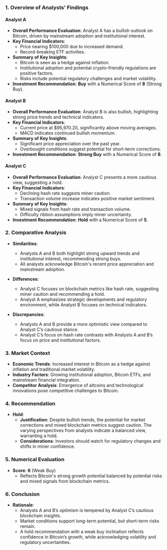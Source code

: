 ### 1. Overview of Analysts' Findings

#### Analyst A
- **Overall Performance Evaluation**: Analyst A has a bullish outlook on Bitcoin, driven by mainstream adoption and institutional interest.
- **Key Financial Indicators**:
  - Price nearing $100,000 due to increased demand.
  - Record-breaking ETF activities.
- **Summary of Key Insights**:
  - Bitcoin is seen as a hedge against inflation.
  - Institutional adoption and potential crypto-friendly regulations are positive factors.
  - Risks include potential regulatory challenges and market volatility.
- **Investment Recommendation**: **Buy** with a Numerical Score of **8** (Strong Buy).

#### Analyst B
- **Overall Performance Evaluation**: Analyst B is also bullish, highlighting strong price trends and technical indicators.
- **Key Financial Indicators**:
  - Current price at $95,970.20, significantly above moving averages.
  - MACD indicates continued bullish momentum.
- **Summary of Key Insights**:
  - Significant price appreciation over the past year.
  - Overbought conditions suggest potential for short-term corrections.
- **Investment Recommendation**: **Strong Buy** with a Numerical Score of **8**.

#### Analyst C
- **Overall Performance Evaluation**: Analyst C presents a more cautious view, suggesting a hold.
- **Key Financial Indicators**:
  - Declining hash rate suggests miner caution.
  - Transaction volume increase indicates positive market sentiment.
- **Summary of Key Insights**:
  - Mixed signals from hash rate and transaction volume.
  - Difficulty ribbon assumptions imply miner uncertainty.
- **Investment Recommendation**: **Hold** with a Numerical Score of **5**.

### 2. Comparative Analysis

- **Similarities**:
  - Analysts A and B both highlight strong upward trends and institutional interest, recommending strong buys.
  - All analysts acknowledge Bitcoin's recent price appreciation and mainstream adoption.

- **Differences**:
  - Analyst C focuses on blockchain metrics like hash rate, suggesting miner caution and recommending a hold.
  - Analyst A emphasizes strategic developments and regulatory environment, while Analyst B focuses on technical indicators.

- **Discrepancies**:
  - Analysts A and B provide a more optimistic view compared to Analyst C’s cautious stance.
  - Analyst C’s focus on hash rate contrasts with Analysts A and B’s focus on price and institutional factors.

### 3. Market Context

- **Economic Trends**: Increased interest in Bitcoin as a hedge against inflation and traditional market volatility.
- **Industry Factors**: Growing institutional adoption, Bitcoin ETFs, and mainstream financial integration.
- **Competitor Analysis**: Emergence of altcoins and technological innovations pose competitive challenges to Bitcoin.

### 4. Recommendation

- **Hold**:
  - **Justification**: Despite bullish trends, the potential for market corrections and mixed blockchain metrics suggest caution. The varying perspectives from analysts indicate a balanced view, warranting a hold.
  - **Considerations**: Investors should watch for regulatory changes and shifts in miner confidence.

### 5. Numerical Evaluation

- **Score**: **6** (Weak Buy)
  - Reflects Bitcoin's strong growth potential balanced by potential risks and mixed signals from blockchain metrics.

### 6. Conclusion

- **Rationale**:
  - Analysts A and B’s optimism is tempered by Analyst C’s cautious blockchain insights.
  - Market conditions support long-term potential, but short-term risks remain.
  - A hold recommendation with a weak buy inclination reflects confidence in Bitcoin’s growth, while acknowledging volatility and regulatory uncertainties.